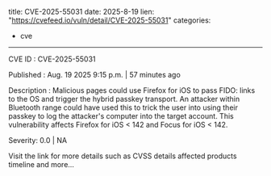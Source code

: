  
title: CVE-2025-55031
date: 2025-8-19
lien: "https://cvefeed.io/vuln/detail/CVE-2025-55031"
categories:
  - cve
---

CVE ID : CVE-2025-55031

Published :  Aug. 19
2025
9:15 p.m. | 57 minutes ago

Description : Malicious pages could use Firefox for iOS to pass FIDO: links to the OS and trigger the hybrid passkey transport. An attacker within Bluetooth range could have used this to trick the user into using their passkey to log the attacker's computer into the target account. This vulnerability affects Firefox for iOS < 142 and Focus for iOS < 142.

Severity: 0.0 | NA

Visit the link for more details
such as CVSS details
affected products
timeline
and more...
